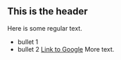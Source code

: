 ## This is the header
Here is some regular text.
* bullet 1
* bullet 2
[Link to Google](http://www.google.com)
More text.
